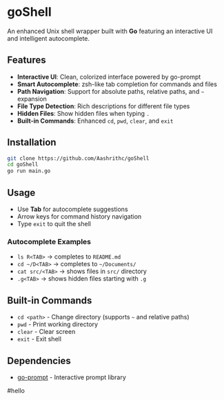 # goShell

An enhanced Unix shell wrapper built with **Go** featuring an interactive UI and intelligent autocomplete.

## Features

- **Interactive UI**: Clean, colorized interface powered by go-prompt
- **Smart Autocomplete**: zsh-like tab completion for commands and files
- **Path Navigation**: Support for absolute paths, relative paths, and `~` expansion
- **File Type Detection**: Rich descriptions for different file types
- **Hidden Files**: Show hidden files when typing `.`
- **Built-in Commands**: Enhanced `cd`, `pwd`, `clear`, and `exit`

## Installation

```bash
git clone https://github.com/Aashrithc/goShell
cd goShell
go run main.go
```

## Usage

- Use **Tab** for autocomplete suggestions
- Arrow keys for command history navigation
- Type `exit` to quit the shell

### Autocomplete Examples

- `ls R<TAB>` → completes to `README.md`
- `cd ~/D<TAB>` → completes to `~/Documents/`
- `cat src/<TAB>` → shows files in `src/` directory
- `.g<TAB>` → shows hidden files starting with `.g`

## Built-in Commands

- `cd <path>` - Change directory (supports `~` and relative paths)
- `pwd` - Print working directory
- `clear` - Clear screen
- `exit` - Exit shell

## Dependencies

- [go-prompt](https://github.com/c-bata/go-prompt) - Interactive prompt library

#hello
